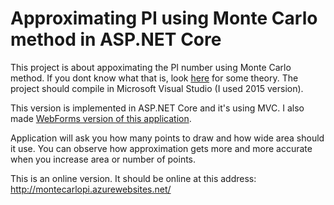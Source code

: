 # Approximating PI using Monte Carlo method in ASP.NET Core

This project is about appoximating the PI number using Monte Carlo method. If you dont know what that is, look [here](http://www.eveandersson.com/pi/monte-carlo-circle) for some theory.
The project should compile in Microsoft Visual Studio (I used 2015 version).

This version is implemented in ASP.NET Core and it's using MVC. I also made [WebForms version of this application](https://github.com/MaciejWanat/WebMonteCarloPI).

Application will ask you how many points to draw and how wide area should it use. You can observe how approximation gets more and more accurate when you increase area or number of points.

This is an online version. It should be online at this address:
http://montecarlopi.azurewebsites.net/